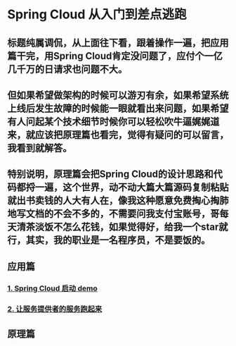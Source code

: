 # Spring Cloud 从入门到差点逃跑

## 标题纯属调侃，从上面往下看，跟着操作一遍，把应用篇干完，用Spring Cloud肯定没问题了，应付个一亿几千万的日请求也问题不大。

## 但如果希望做架构的时候可以游刃有余，如果希望系统上线后发生故障的时候能一眼就看出来问题，如果希望有人问起某个技术细节时候你可以轻松吹牛逼娓娓道来，就应该把原理篇也看完，觉得有疑问的可以留言，我看到就解答。

## 特别说明，原理篇会把Spring Cloud的设计思路和代码都捋一遍，这个世界，动不动大篇大篇源码复制粘贴就出书卖钱的人大有人在，像我这种愿意免费掏心掏肺地写文档的不会不多的，不需要问我支付宝账号，哥每天清茶淡饭不怎么花钱，如果觉得好，给我一个star就行，其实，我的职业是一名程序员，不是要饭的。


## 应用篇

### [1. Spring Cloud 启动 demo](https://github.com/wangjieming/springcloud-case/blob/main/doc/1.%E5%90%AF%E5%8A%A8Spring%20Cloud%20Demo.md)

### [2. 让服务提供者的服务跑起来](https://github.com/wangjieming/springcloud-case/blob/main/doc/2.%E8%AE%A9%E6%9C%8D%E5%8A%A1%E6%8F%90%E4%BE%9B%E8%80%85%E7%9A%84%E6%9C%8D%E5%8A%A1%E8%B7%91%E8%B5%B7%E6%9D%A5.md)



## 原理篇


